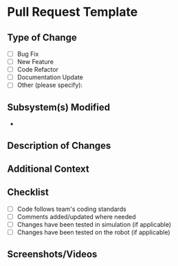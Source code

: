 # Pull Request Template

## Type of Change
<!-- Please check the one(s) that apply: -->
- [ ] Bug Fix
- [ ] New Feature
- [ ] Code Refactor
- [ ] Documentation Update
- [ ] Other (please specify):

## Subsystem(s) Modified
<!-- List all robot subsystems that are affected by this change -->
-

## Description of Changes
<!-- Provide a clear and concise description of the changes made -->

## Additional Context
<!-- Add any other context about the changes here -->

## Checklist

- [ ] Code follows team's coding standards
- [ ] Comments added/updated where needed
- [ ] Changes have been tested in simulation (if applicable)
- [ ] Changes have been tested on the robot (if applicable)

## Screenshots/Videos
<!-- If applicable, add screenshots or videos to help explain your changes -->
